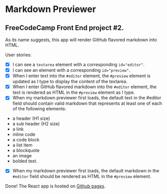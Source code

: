 # Markdown Previewer
## FreeCodeCamp Front End project #2.

As its name suggests, this app will render GitHub flavored markdown into HTML.

User stories: 
- [x] I can see a `textarea` element with a corresponding `id="editor"`.
- [x] I can see an element with a corresponding `id="preview"`.
- [x] When I enter text into the `#editor` element, the `#preview` element is updated as I type to display the content of the textarea.
- [x] When I enter GitHub flavored markdown into the `#editor` element, the text is rendered as HTML in the `#preview` element as I type.
- [x]  When my markdown previewer first loads, the default text in the #editor field should contain valid markdown that represents at least one of each of the following elements: 
- a header (H1 size)
- a sub header (H2 size) 
- a link 
- inline code
- a code block
- a list item
- a blockquote
- an image
- bolded text.
- [x]  When my markdown previewer first loads, the default markdown in the `#editor` field should be rendered as HTML in the `#preview` element.


Done!
The React app is hosted on [Github pages](https://charaekeow.github.io/markdownPreviewer/).

